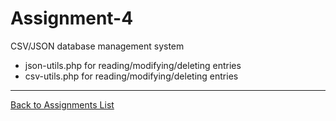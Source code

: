 # Assignment-4
CSV/JSON database management system 
+ json-utils.php for reading/modifying/deleting entries
+ csv-utils.php for reading/modifying/deleting entries

---
[Back to Assignments List](./../#assignments)